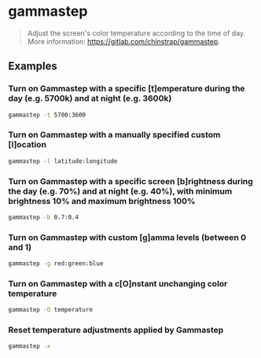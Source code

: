 # gammastep

> Adjust the screen's color temperature according to the time of day. More information: <https://gitlab.com/chinstrap/gammastep>.

## Examples

### Turn on Gammastep with a specific [t]emperature during the day (e.g. 5700k) and at night (e.g. 3600k)

```bash
gammastep -t 5700:3600
```

### Turn on Gammastep with a manually specified custom [l]ocation

```bash
gammastep -l latitude:longitude
```

### Turn on Gammastep with a specific screen [b]rightness during the day (e.g. 70%) and at night (e.g. 40%), with minimum brightness 10% and maximum brightness 100%

```bash
gammastep -b 0.7:0.4
```

### Turn on Gammastep with custom [g]amma levels (between 0 and 1)

```bash
gammastep -g red:green:blue
```

### Turn on Gammastep with a c[O]nstant unchanging color temperature

```bash
gammastep -O temperature
```

### Reset temperature adjustments applied by Gammastep

```bash
gammastep -x
```
